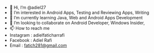 - 👋 Hi, I’m @adiel27
- 👀 I’m interested in Android Apps, Testing and Reviewing Apps, Writing
- 🌱 I’m currently learning Java, Web and Android Apps Development
- 💞️ I’m looking to collaborate on Android Developer, Windows Insider, 
- 📫 How to reach me 
- Instagram : adielfaticharrafi
- Facebook : Adiel Rafi
- Email : fatich281@gmail.com

<!---
adiel27/adiel27 is a ✨ special ✨ repository because its `README.md` (this file) appears on your GitHub profile.
You can click the Preview link to take a look at your changes.
--->
